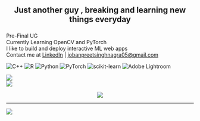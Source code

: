 <br clear="both">

###

<h2 align="center">Just another guy , breaking and learning new things everyday</h2>

###
Pre-Final  UG<br>Currently Learning OpenCV and PyTorch <br>I like to build and deploy interactive ML web apps <br> Contact me at [LinkedIn](https://www.linkedin.com/in/jobanpreet-singh-nagra/) | [jobanpreetsinghnagra05@gmail.com](mailto:jobanpreetsinghnagra05@gmail.com)




![C++](https://img.shields.io/badge/c++-%2300599C.svg?style=flat-square&logo=c%2B%2B&logoColor=white) ![R](https://img.shields.io/badge/r-%23276DC3.svg?style=flat-square&logo=r&logoColor=white) ![Python](https://img.shields.io/badge/python-3670A0?style=flat-square&logo=python&logoColor=ffdd54) ![PyTorch](https://img.shields.io/badge/PyTorch-%23EE4C2C.svg?style=flat-square&logo=PyTorch&logoColor=white) ![scikit-learn](https://img.shields.io/badge/scikit--learn-%23F7931E.svg?style=flat-square&logo=scikit-learn&logoColor=white) ![Adobe Lightroom](https://img.shields.io/badge/Adobe%20Lightroom-31A8FF.svg?style=flat-square&logo=Adobe%20Lightroom&logoColor=white)

![](https://nirzak-streak-stats.vercel.app/?user=jobanpreetsinghnagra&theme=gotham&hide_border=false)<br/>
![](https://github-readme-stats.vercel.app/api/top-langs/?username=jobanpreetsinghnagra&theme=gotham&hide_border=false&include_all_commits=true&count_private=false&layout=compact)

<div align="center">
  <img src="https://visitor-badge.laobi.icu/badge?page_id=jobanpreetsinghnagra.jobanpreetsinghnagra&"  />
</div>


---
[![](https://visitcount.itsvg.in/api?id=jobanpreetsinghnagra&icon=0&color=0)](https://visitcount.itsvg.in)



